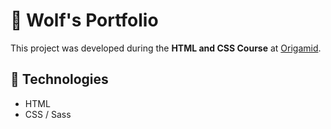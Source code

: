 # 🐺 Wolf's Portfolio
 
This project was developed during the **HTML and CSS Course** at [Origamid](https://www.origamid.com/curso/javascript-completo-es6/).

## 🔻 Technologies
- HTML
- CSS / Sass
